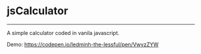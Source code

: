 # jsCalculator
---
A simple calculator coded in vanila javascript.

Demo: https://codepen.io/ledminh-the-lessful/pen/VwyzZYW
